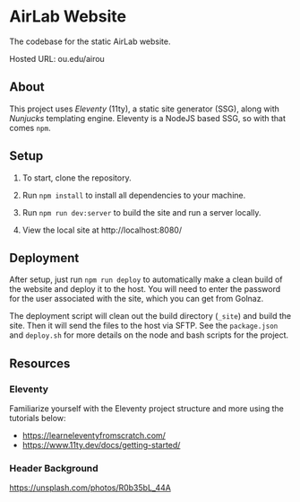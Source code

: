# AirLab Website

The codebase for the static AirLab website.

Hosted URL: ou.edu/airou

## About

This project uses *Eleventy* (11ty), a static site generator (SSG), along with *Nunjucks* templating engine. Eleventy is a NodeJS based SSG, so with that comes `npm`.

## Setup

1. To start, clone the repository.

2. Run `npm install` to install all dependencies to your machine.

3. Run `npm run dev:server` to build the site and run a server locally.

4. View the local site at http://localhost:8080/

## Deployment

After setup, just run `npm run deploy` to automatically make a clean build of the website and deploy it to the host. You will need to enter the password for the user associated with the site, which you can get from Golnaz.

The deployment script will clean out the build directory (`_site`) and build the site. Then it will send the files to the host via SFTP. See the `package.json` and `deploy.sh` for more details on the node and bash scripts for the project.

## Resources

### Eleventy
Familiarize yourself with the Eleventy project structure and more using the tutorials below:
- https://learneleventyfromscratch.com/
- https://www.11ty.dev/docs/getting-started/

### Header Background 
https://unsplash.com/photos/R0b35bL_44A